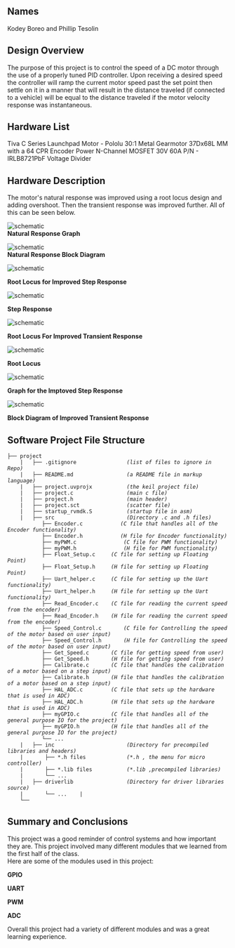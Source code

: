 ## Names 
Kodey Boreo and Phillip Tesolin 
   
## Design Overview
The purpose of this project is to control the speed of a DC motor
through the use of a properly tuned PID controller. Upon receiving a
desired speed the controller will ramp the current motor speed past
the set point then settle on it in a manner that will result in the distance
traveled (if connected to a vehicle) will be equal to the distance
traveled if the motor velocity response was instantaneous.
    
## Hardware List
Tiva C Series Launchpad
Motor - Pololu 30:1 Metal Gearmotor 37Dx68L MM with a 64 CPR Encoder
Power N-Channel MOSFET 30V 60A P/N - IRLB8721PbF
Voltage Divider 

## Hardware Description
The motor's natural response was improved using a root locus design and adding overshoot. Then the transient response was improved further.  All of this can be seen below.

![schematic](https://github.com/Kboreo/ESAL_Final_Project/blob/master/images/natural_response_graph.JPG)     
**Natural Response Graph**

![schematic](https://github.com/Kboreo/ESAL_Final_Project/blob/master/images/natural_response.JPG)     
**Natural Response Block Diagram**


![schematic](https://github.com/Kboreo/ESAL_Final_Project/blob/master/images/root_locus.JPG)

**Root Locus for Improved Step Response**

![schematic](https://github.com/Kboreo/ESAL_Final_Project/blob/master/images/overshoot_step_response.JPG)

**Step Response**      

![schematic](https://github.com/Kboreo/ESAL_Final_Project/blob/master/images/root_locus_for_improved_transient_response.JPG)

**Root Locus For Improved Transient Response**

![schematic](https://github.com/Kboreo/ESAL_Final_Project/blob/master/images/root_locus_for_improved_transient_response2.JPG)

**Root Locus**

![schematic](https://github.com/Kboreo/ESAL_Final_Project/blob/master/images/improved_step_response_graph.JPG)

**Graph for the Imptoved Step Response**

![schematic](https://github.com/Kboreo/ESAL_Final_Project/blob/master/images/improved_block_diagram.JPG)

**Block Diagram of Improved Transient Response**


## Software Project File Structure


<pre><code>├── project
    |   ├── .gitignore                <em>(list of files to ignore in Repo)</em>
    |   ├── README.md                 <em>(a README file in markup language)</em>
    |   ├── project.uvprojx           <em>(the keil project file)</em>
    |   ├── project.c                 <em>(main c file)</em>
    |   ├── project.h                 <em>(main header)</em>
    |   ├── project.sct               <em>(scatter file)</em>
    |   ├── startup_rvmdk.S           <em>(startup file in asm)</em>
    |   ├── src                       <em>(Directory .c and .h files)</em>
	       ├── Encoder.c            <em>(C file that handles all of the Encoder functionality)</em>
	       ├── Encoder.h            <em>(H file for Encoder functionality)</em>
	       ├── myPWM.c  	         <em>(C file for PWM functionality)</em>
	       ├── myPWM.h  	         <em>(H file for PWM functionality)</em>
	       ├── Float_Setup.c  	 <em>(C file for setting up Floating Point)</em>
	       ├── Float_Setup.h  	 <em>(H file for setting up Floating Point)</em>
	       ├── Uart_helper.c  	 <em>(C file for setting up the Uart functionality)</em>
	       ├── Uart_helper.h  	 <em>(H file for setting up the Uart functionality)</em>
	       ├── Read_Encoder.c  	 <em>(C file for reading the current speed from the encoder)</em>
	       ├── Read_Encoder.h  	 <em>(H file for reading the current speed from the encoder)</em>
	       ├── Speed_Control.c  	 <em>(C file for Controlling the speed of the motor based on user input)</em>
	       ├── Speed_Control.h  	 <em>(H file for Controlling the speed of the motor based on user input)</em>
	       ├── Get_Speed.c  	 <em>(C file for getting speed from user)</em>
	       ├── Get_Speed.h  	 <em>(H file for getting speed from user)</em>
	       ├── Calibrate.c  	 <em>(C file that handles the calibration of a motor based on a step input)</em>
	       ├── Calibrate.h  	 <em>(H file that handles the calibration of a motor based on a step input)</em>
	       ├── HAL_ADC.c  	  	 <em>(C file that sets up the hardware that is used in ADC)</em>
	       ├── HAL_ADC.h  	  	 <em>(H file that sets up the hardware that is used in ADC)</em>
	       ├── myGPIO.c  	  	 <em>(C file that handles all of the general purpose IO for the project)</em>
	       ├── myGPIO.h  	  	 <em>(H file that handles all of the general purpose IO for the project)</em>
	       └── ...  			
    |   ├── inc                       <em>(Directory for precompiled libraries and headers)</em>
    |       ├── *.h files             <em>(*.h , the menu for micro controller)</em>
    |       ├── *.lib files           <em>(*.lib ,precompiled libraries)</em>
    |       └── ...  
    |   ├── driverlib                 <em>(Directory for driver libraries source)</em>
	|       └── ...    |       
    └── </code></pre>

## Summary and Conclusions
This project was a good reminder of control systems and how important they are.  This project involved many different modules that we learned from the first half of the class.  
Here are some of the modules used in this project:
 
**GPIO**

**UART**

**PWM**

**ADC**

Overall this project had a variety of different modules and was a great learning experience.  
